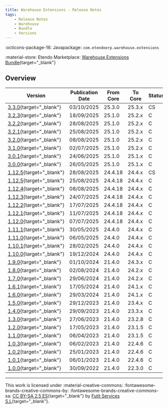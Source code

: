 ```yaml
---
title: Warehouse Extensions - Release Notes
tags:
    - Release Notes
    - Warehouse
    - Bundle
    - Versions
---
```

:octicons-package-16: Javapackage: `com.etendoerp.warehouse.extensions`

:material-store: Etendo Marketplace:  [Warehouse Extensions Bundle](https://marketplace.etendo.cloud/#/product-details?module=EFDA39668E2E4DF2824FFF0A905E6A95){target="_blank"}

## Overview

| Version | Publication Date | From Core | To Core | Status | GitHub |
| --- | --- | --- | --- | --- | :---: |
| [3.3.0](https://github.com/etendosoftware/com.etendoerp.warehouse.extensions/releases/tag/3.3.0){target="_blank"} | 03/10/2025 | 25.3.0 | 25.3.x | CS | :white_check_mark: |
| [3.2.3](https://github.com/etendosoftware/com.etendoerp.warehouse.extensions/releases/tag/3.2.3){target="_blank"} | 18/09/2025 | 25.1.0 | 25.2.x | C | :white_check_mark: |
| [3.2.2](https://github.com/etendosoftware/com.etendoerp.warehouse.extensions/releases/tag/3.2.2){target="_blank"} | 28/08/2025 | 25.1.0 | 25.2.x | C | :white_check_mark: |
| [3.2.1](https://github.com/etendosoftware/com.etendoerp.warehouse.extensions/releases/tag/3.2.1){target="_blank"} | 25/08/2025 | 25.1.0 | 25.2.x | C | :white_check_mark: |
| [3.2.0](https://github.com/etendosoftware/com.etendoerp.warehouse.extensions/releases/tag/3.2.0){target="_blank"} | 08/08/2025 | 25.1.0 | 25.2.x | C | :white_check_mark: |
| [3.1.0](https://github.com/etendosoftware/com.etendoerp.warehouse.extensions/releases/tag/3.1.0){target="_blank"} | 02/07/2025 | 25.1.0 | 25.2.x | C | :white_check_mark: |
| [3.0.1](https://github.com/etendosoftware/com.etendoerp.warehouse.extensions/releases/tag/3.0.1){target="_blank"} | 24/06/2025 | 25.1.0 | 25.1.x | C | :white_check_mark: |
| [3.0.0](https://github.com/etendosoftware/com.etendoerp.warehouse.extensions/releases/tag/3.0.0){target="_blank"}   | 26/05/2025 | 25.1.0 | 25.1.x | C | :white_check_mark: |
| [1.12.5](https://github.com/etendosoftware/com.etendoerp.warehouse.extensions/releases/tag/1.12.6){target="_blank"} | 28/08/2025 | 24.4.18 | 24.4.x | CS | :white_check_mark: |
| [1.12.5](https://github.com/etendosoftware/com.etendoerp.warehouse.extensions/releases/tag/1.12.5){target="_blank"} | 25/08/2025 | 24.4.18 | 24.4.x | C | :white_check_mark: |
| [1.12.4](https://github.com/etendosoftware/com.etendoerp.warehouse.extensions/releases/tag/1.12.4){target="_blank"} | 08/08/2025 | 24.4.18 | 24.4.x | C | :white_check_mark: |
| [1.12.3](https://github.com/etendosoftware/com.etendoerp.warehouse.extensions/releases/tag/1.12.3){target="_blank"} | 24/07/2025 | 24.4.18 | 24.4.x | C | :white_check_mark: |
| [1.12.2](https://github.com/etendosoftware/com.etendoerp.warehouse.extensions/releases/tag/1.12.2){target="_blank"} | 17/07/2025 | 24.4.18 | 24.4.x | C | :white_check_mark: |
| [1.12.1](https://github.com/etendosoftware/com.etendoerp.warehouse.extensions/releases/tag/1.12.1){target="_blank"} | 11/07/2025 | 24.4.18 | 24.4.x | C | :white_check_mark: |
| [1.12.0](https://github.com/etendosoftware/com.etendoerp.warehouse.extensions/releases/tag/1.12.0){target="_blank"} | 07/07/2025 | 24.4.18 | 24.4.x | C | :white_check_mark: |
| [1.11.1](https://github.com/etendosoftware/com.etendoerp.warehouse.extensions/releases/tag/1.11.1){target="_blank"} | 30/05/2025 | 24.4.0 | 24.4.x | C | :white_check_mark: |
| [1.11.0](https://github.com/etendosoftware/com.etendoerp.warehouse.extensions/releases/tag/1.11.0){target="_blank"} | 06/05/2025 | 24.4.0 | 24.4.x | C  | :white_check_mark: |
| [1.10.1](https://github.com/etendosoftware/com.etendoerp.warehouse.extensions/releases/tag/1.10.1){target="_blank"} | 28/02/2025 | 24.4.0 | 24.4.x | C  | :white_check_mark: |
| [1.10.0](https://github.com/etendosoftware/com.etendoerp.warehouse.extensions/releases/tag/1.10.0){target="_blank"} | 19/12/2024 | 24.4.0 | 24.4.x | C  | :white_check_mark: |
| [1.9.0](https://github.com/etendosoftware/com.etendoerp.warehouse.extensions/releases/tag/1.9.0){target="_blank"}   | 01/10/2024 | 21.4.0 | 24.3.x | C  | :white_check_mark: |
| [1.8.0](https://github.com/etendosoftware/com.etendoerp.warehouse.extensions/releases/tag/1.8.0){target="_blank"}   | 02/08/2024 | 21.4.0 | 24.2.x | C  | :white_check_mark: |
| [1.7.0](https://github.com/etendosoftware/com.etendoerp.warehouse.extensions/releases/tag/1.7.0){target="_blank"}   | 29/06/2024 | 21.4.0 | 24.2.x | C  | :white_check_mark: |
| [1.6.1](https://github.com/etendosoftware/com.etendoerp.warehouse.extensions/releases/tag/1.6.1){target="_blank"}   | 17/05/2024 | 21.4.0 | 24.1.x | C  | :white_check_mark: |
| [1.6.0](https://github.com/etendosoftware/com.etendoerp.warehouse.extensions/releases/tag/1.6.0){target="_blank"}   | 29/03/2024 | 21.4.0 | 24.1.x | C  | :white_check_mark: |
| [1.5.0](https://github.com/etendosoftware/com.etendoerp.warehouse.extensions/releases/tag/1.5.0){target="_blank"}   | 29/12/2023 | 21.4.0 | 23.4.x | C  | :white_check_mark: |
| [1.4.0](https://github.com/etendosoftware/com.etendoerp.warehouse.extensions/releases/tag/1.4.0){target="_blank"}   | 29/09/2023 | 21.4.0 | 23.3.x | C  | :white_check_mark: |
| [1.3.0](https://github.com/etendosoftware/com.etendoerp.warehouse.extensions/releases/tag/1.3.0){target="_blank"}   | 27/06/2023 | 21.4.0 | 23.2.8 | C  | :white_check_mark: |
| [1.2.0](https://github.com/etendosoftware/com.etendoerp.warehouse.extensions/releases/tag/1.2.0){target="_blank"}   | 17/05/2023 | 21.4.0 | 23.1.5 | C  | :white_check_mark: |
| [1.1.0](https://github.com/etendosoftware/com.etendoerp.warehouse.extensions/releases/tag/1.1.0){target="_blank"}   | 06/04/2023 | 21.4.0 | 23.1.5 | C  | :white_check_mark: |
| [1.0.3](https://github.com/etendosoftware/com.etendoerp.warehouse.extensions/releases/tag/1.0.3){target="_blank"}   | 06/02/2023 | 21.4.0 | 22.4.6 | C  | :white_check_mark: |
| [1.0.2](https://github.com/etendosoftware/com.etendoerp.warehouse.extensions/releases/tag/1.0.2){target="_blank"}   | 25/01/2023 | 21.4.0 | 22.4.6 | C  | :white_check_mark: |
| [1.0.1](https://github.com/etendosoftware/com.etendoerp.warehouse.extensions/releases/tag/v1.0.1){target="_blank"}  | 06/01/2023 | 21.4.0 | 22.4.6 | C  | :white_check_mark: |
| [1.0.0](https://github.com/etendosoftware/com.etendoerp.warehouse.extensions/releases/tag/1.0.0){target="_blank"}   | 30/09/2022 | 21.4.0 | 22.3.0 | C  | :white_check_mark: |

---
This work is licensed under :material-creative-commons: :fontawesome-brands-creative-commons-by: :fontawesome-brands-creative-commons-sa: [ CC BY-SA 2.5 ES](https://creativecommons.org/licenses/by-sa/2.5/es/){target="_blank"} by [Futit Services S.L](https://etendo.software){target="_blank"}.